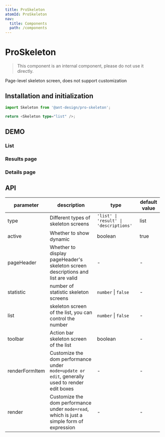 ```yaml
---
title: ProSkeleton
atomId: ProSkeleton
nav:
  title: Components
  path: /components
---
```


# ProSkeleton

> This component is an internal component, please do not use it directly.

Page-level skeleton screen, does not support customization

## Installation and initialization

```typescript | pure
import Skeleton from '@ant-design/pro-skeleton';

return <Skeleton type="list" />;
```

## DEMO

### List

<code src="../../../demos/skeleton/list.tsx" oldtitle="List"></code>

<code src="../../../demos/skeleton/list.static.tsx" oldtitle="List" debug></code>

### Results page

<code src="../../../demos/skeleton/result.tsx" oldtitle="Results page"></code>

### Details page

<code src="../../../demos/skeleton/descriptions.tsx" oldtitle="Details page"></code>

## API

| parameter | description | type | default value |
| --- | --- | --- | --- |
| type | Different types of skeleton screens | `'list' \| 'result' \| 'descriptions'` | list |
| active | Whether to show dynamic | boolean | true |
| pageHeader | Whether to display pageHeader's skeleton screen descriptions and list are valid | - | - |
| statistic | number of statistic skeleton screens | `number` \| `false` | - |
| list | skeleton screen of the list, you can control the number | `number` \| `false` | - |
| toolbar | Action bar skeleton screen of the list | boolean | - |
| renderFormItem | Customize the dom performance under `mode=update or edit`, generally used to render edit boxes | - | - |
| render | Customize the dom performance under `mode=read`, which is just a simple form of expression | - | - |
